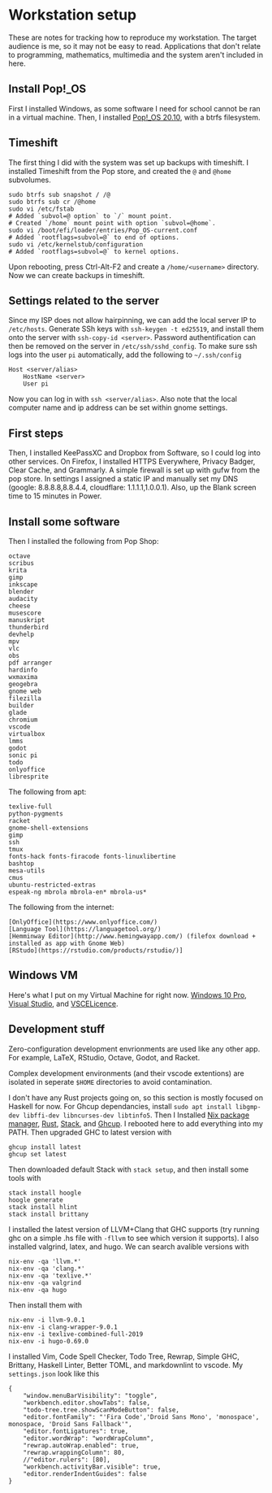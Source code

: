 # Workstation setup

These are notes for tracking how to reproduce my workstation. The target audience is me, so it may not be easy to read. Applications that don't relate to programming, mathematics, multimedia and the system aren't included in here.

## Install Pop!_OS

First I installed Windows, as some software I need for school cannot be ran in a virtual machine. Then, I installed [Pop!_OS 20.10](https://pop.system76.com/), with a btrfs filesystem.

## Timeshift

The first thing I did with the system was set up backups with timeshift. I installed Timeshift from the Pop store, and created the `@` and `@home` subvolumes.

```
sudo btrfs sub snapshot / /@
sudo btrfs sub cr /@home
sudo vi /etc/fstab
# Added `subvol=@ option` to `/` mount point.
# Created `/home` mount point with option `subvol=@home`.
sudo vi /boot/efi/loader/entries/Pop_OS-current.conf
# Added `rootflags=subvol=@` to end of options.
sudo vi /etc/kernelstub/configuration
# Added `rootflags=subvol=@` to kernel options.
```

Upon rebooting, press Ctrl-Alt-F2 and create a `/home/<username>` directory. Now we can create backups in timeshift.

## Settings related to the server

Since my ISP does not allow hairpinning, we can add the local server IP to `/etc/hosts`. Generate SSh keys with `ssh-keygen -t ed25519`, and install them onto the server with `ssh-copy-id <server>`. Password authentification can then be removed on the server in `/etc/ssh/sshd_config`. To make sure ssh logs into the user `pi` automatically, add the following to `~/.ssh/config`

```
Host <server/alias>
    HostName <server>
    User pi
```

Now you can log in with `ssh <server/alias>`. Also note that the local computer name and ip address can be set within gnome settings.

## First steps

Then, I installed KeePassXC and Dropbox from Software, so I could log into other services. On Firefox, I installed HTTPS Everywhere, Privacy Badger, Clear Cache, and Grammarly. A simple firewall is set up with gufw from the pop store. In settings I assigned a static IP and manually set my DNS (google: 8.8.8.8,8.8.4.4, cloudflare: 1.1.1.1,1.0.0.1). Also, up the Blank screen time to 15 minutes in Power.

## Install some software

Then I installed the following from Pop Shop:

```
octave
scribus
krita
gimp
inkscape
blender
audacity
cheese
musescore
manuskript
thunderbird
devhelp
mpv
vlc
obs
pdf arranger
hardinfo
wxmaxima
geogebra
gnome web
filezilla
builder
glade
chromium
vscode
virtualbox
lmms
godot
sonic pi
todo
onlyoffice
libresprite
```

The following from apt:

```
texlive-full
python-pygments
racket
gnome-shell-extensions
gimp
ssh
tmux
fonts-hack fonts-firacode fonts-linuxlibertine
bashtop
mesa-utils
cmus
ubuntu-restricted-extras
espeak-ng mbrola mbrola-en* mbrola-us*
```

The following from the internet: 

```
[OnlyOffice](https://www.onlyoffice.com/)
[Language Tool](https://languagetool.org/)
[Hemminway Editor](http://www.hemingwayapp.com/) (filefox download + installed as app with Gnome Web)
[RStudo](https://rstudio.com/products/rstudio/)]
```

## Windows VM

Here's what I put on my Virtual Machine for right now.
[Windows 10 Pro](https://www.microsoft.com/en-ca/software-download/windows10ISO),
[Visual Studio](https://visualstudio.microsoft.com/vs/community/), and
[VSCELicence](https://github.com/beatcracker/VSCELicense).

## Development stuff

Zero-configuration development envrionments are used like any other app. For example, LaTeX, RStudio, Octave, Godot, and Racket.

Complex development environments (and their vscode extentions) are isolated in seperate `$HOME` directories to avoid contamination.

I don't have any Rust projects going on, so this section is mostly focused on Haskell for now. For Ghcup dependancies, install `sudo apt install libgmp-dev libffi-dev libncurses-dev libtinfo5`. Then I Installed [Nix package manager](https://nixos.org/nix/), [Rust](https://rustup.rs/), [Stack](https://haskellstack.org), and [Ghcup](https://haskell.org/ghcup/). I rebooted here to add everything into my PATH. Then upgraded GHC to latest version with

```
ghcup install latest
ghcup set latest
```

Then downloaded default Stack with `stack setup`, and then install some tools with

```
stack install hoogle
hoogle generate
stack install hlint
stack install brittany
```

I installed the latest version of LLVM+Clang that GHC supports (try running ghc on a simple .hs file with `-fllvm` to see which version it supports). I also installed valgrind, latex, and hugo. We can search avalible versions with

```
nix-env -qa 'llvm.*'
nix-env -qa 'clang.*'
nix-env -qa 'texlive.*'
nix-env -qa valgrind
nix-env -qa hugo
```

Then install them with

```
nix-env -i llvm-9.0.1
nix-env -i clang-wrapper-9.0.1
nix-env -i texlive-combined-full-2019
nix-env -i hugo-0.69.0
```
I installed Vim, Code Spell Checker, Todo Tree, Rewrap, Simple GHC, Brittany, Haskell Linter, Better TOML, and markdownlint to vscode. My `settings.json` look like this

```
{
    "window.menuBarVisibility": "toggle",
    "workbench.editor.showTabs": false,
    "todo-tree.tree.showScanModeButton": false,
    "editor.fontFamily": "'Fira Code','Droid Sans Mono', 'monospace', monospace, 'Droid Sans Fallback'",
    "editor.fontLigatures": true,
    "editor.wordWrap": "wordWrapColumn",
    "rewrap.autoWrap.enabled": true,
    "rewrap.wrappingColumn": 80,
    //"editor.rulers": [80],
    "workbench.activityBar.visible": true,
    "editor.renderIndentGuides": false
}
```